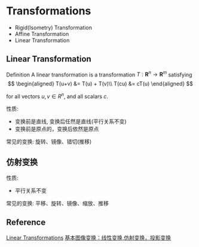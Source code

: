 # Transformations
* Rigid(Isometry) Transformation
* Affine Transformation
* Linear Transformation

## Linear Transformation
Definition A linear transformation is a transformation $T: \mathbf{R}^n \to \mathbf{R}^m$ satisfying 
$$
\begin{aligned}
T(u+v) &= T(u) + T(v)\\
T(cu) &= cT(u)
\end{aligned}
$$

for all vectors $u,v \in R^n$, and all scalars $c$.

性质:
* 变换前是直线, 变换后任然是直线(平行关系不变)
* 变换前是原点的，变换后依然是原点

常见的变换: 旋转、镜像、错切(推移)

## 仿射变换
性质:
* 平行关系不变

常见的变换: 平移、旋转、镜像、缩放、推移

## Reference
[Linear Transformations](https://textbooks.math.gatech.edu/ila/linear-transformations.html)
[基本图像变换：线性变换,仿射变换，投影变换](https://blog.csdn.net/andylei777/article/details/78333817)